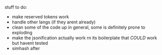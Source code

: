 stuff to do:
- make reserved tokens work
- handle other langs (if they arent already)
- clean some of the code up in general, some is definitely prone to exploding
- make the jsonification actually work rn its boilerplate that *COULD* work but havent tested
- simhash after
